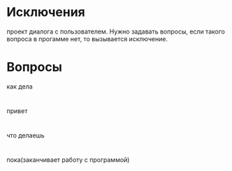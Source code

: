 # Исключения
проект диалога с пользователем. Нужно задавать вопросы, если такого вопроса в прогамме нет, то вызывается исключение.
# Вопросы
как дела
#
привет
#
что делаешь
#
пока(заканчивает работу с программой)
